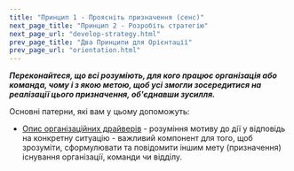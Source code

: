 ```yaml
---
title: "Принцип 1 - Проясніть призначення (сенс)"
next_page_title: "Принцип 2 - Розробіть стратегію"
next_page_url: "develop-strategy.html"
prev_page_title: "Два Принципи для Орієнтації"
prev_page_url: "orientation.html"
---
```




**_Переконайтеся, що всі розуміють, для кого працює організація або команда, чому і з якою метою, щоб усі змогли зосередитися на реалізації цього призначення, об'єднавши зусилля._**


Основні патерни, які вам у цьому допоможуть:

-   [Опис організаційних драйверів](describe-organizational-drivers.html) - розуміння мотиву до дії у відповідь на конкретну ситуацію - важливий компонент для того, щоб зрозуміти, сформулювати та повідомити іншим мету (призначення) існування організації, команди чи відділу.
